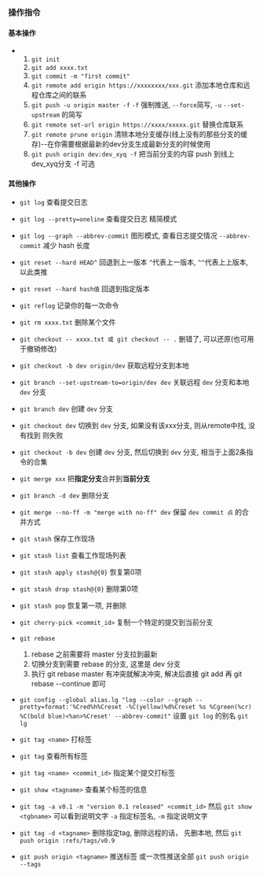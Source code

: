 ### 操作指令
#### 基本操作
* 1. `git init`
  2. `git add xxxx.txt`
  3. `git commit -m "first commit"`
  4. `git remote add origin https://xxxxxxxx/xxx.git` 添加本地仓库和远程仓库之间的联系
  5. `git push -u origin master -f` `-f` 强制推送, `--force`简写,  `-u` `--set-upstream` 的简写
  6. `git remote set-url origin https://xxxx/xxxxx.git` 替换仓库联系
  7. `git remote prune origin` 清除本地分支缓存(线上没有的那些分支的缓存)--在你需要根据最新的dev分支生成最新分支的时候使用
  8. `git push origin dev:dev_xyq -f` 把当前分支的内容 push 到线上dev_xyq分支 -f 可选


#### 其他操作
* `git log` 查看提交日志
* `git log --pretty=oneline` 查看提交日志 精简模式
* `git log --graph --abbrev-commit` 图形模式, 查看日志提交情况 `--abbrev-commit` 减少 hash 长度

* `git reset --hard HEAD^` 回退到上一版本 `^`代表上一版本, `^^`代表上上版本, 以此类推
* `git reset --hard hash值` 回退到指定版本
* `git reflog` 记录你的每一次命令

* `git rm xxxx.txt` 删除某个文件
* `git checkout -- xxxx.txt 或 git checkout -- .`  删错了, 可以还原(也可用于撤销修改)
* `git checkout -b dev origin/dev` 获取远程分支到本地
* `git branch --set-upstream-to=origin/dev dev` 关联远程 `dev` 分支和本地 `dev` 分支


* `git branch dev` 创建 `dev` 分支
* `git checkout dev` 切换到 `dev` 分支, 如果没有该xxx分支, 则从remote中找, 没有找到 则失败
* `git checkout -b dev`  创建 `dev` 分支, 然后切换到 `dev` 分支, 相当于上面2条指令的合集

* `git merge xxx` 把**指定分支**合并到**当前分支**
* `git branch -d dev` 删除分支

* `git merge --no-ff -m "merge with no-ff" dev` 保留 `dev commit 点` 的合并方式

* `git stash` 保存工作现场
* `git stash list` 查看工作现场列表
* `git stash apply stash@{0}` 恢复第0项
* `git stash drop stash@{0}` 删除第0项
* `git stash pop` 恢复第一项, 并删除

* `git cherry-pick <commit_id>` 复制一个特定的提交到当前分支

* `git rebase`
    1. rebase 之前需要将 master 分支拉到最新
    2. 切换分支到需要 rebase 的分支, 这里是 dev 分支
    3. 执行 git rebase master 有冲突就解决冲突, 解决后直接 git add  再 git rebase --continue 即可
    
* `git config --global alias.lg "log --color --graph --pretty=format:'%Cred%h%Creset -%C(yellow)%d%Creset %s %Cgreen(%cr) %C(bold blue)<%an>%Creset' --abbrev-commit"` 设置 `git log` 的别名 `git lg`

* `git tag <name>` 打标签
* `git tag` 查看所有标签
* `git tag <name> <commit_id>` 指定某个提交打标签
* `git show <tagname>` 查看某个标签的信息
* `git tag -a v0.1 -m "version 0.1 released" <commit_id>` 然后 `git show <tgbname>` 可以看到说明文字 `-a` 指定标签名, `-m` 指定说明文字 
* `git tag -d <tagname>` 删除指定tag, 删除远程的话， 先删本地, 然后 `git push origin :refs/tags/v0.9`
* `git push origin <tagname>`  推送标签 或一次性推送全部 `git push origin --tags`
